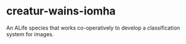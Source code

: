 creatur-wains-iomha
===================

An ALife species that works co-operatively to develop a classification system for images.

